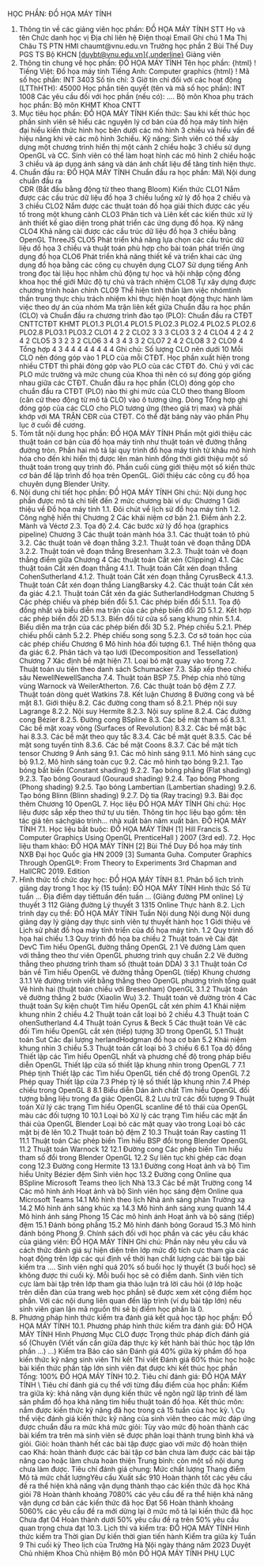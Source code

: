 HỌC PHẦN: ĐỒ HỌA MÁY TÍNH
1. Thông tin về các giảng viên học phần: ĐỒ HỌA MÁY TÍNH
STT Họ và tên Chức danh học vị Địa chỉ liên hệ Điện thoại Email Ghi chú 1 Ma Thị Châu TS PTN HMI chaumt\@vnu.edu.vn Trưởng học phần
2 Bùi Thế Duy PGS TS Bộ KHCN [[duybt\@vnu.edu.vn]{.underline}](mailto:duybt@vnu.edu.vn) Giảng viên
2. Thông tin chung về học phần: ĐỒ HỌA MÁY TÍNH Tên học phần:
{html}
! Tiếng Việt: Đồ họa máy tính Tiếng Anh: Computer graphics
{html}
! Mã số học phần: INT 3403 Số tín chỉ: 3 Giờ tín chỉ đối với các hoạt động (LTThHTH): 45000 Học phần tiên quyết (tên và mã số học phần): INT 1008 Các yêu cầu đối với học phần (nếu có): \.... Bộ môn Khoa phụ trách học phần: Bộ môn KHMT Khoa CNTT
3. Mục tiêu học phần: ĐỒ HỌA MÁY TÍNH
Kiến thức:
Sau khi kết thúc học phần sinh viên sẽ hiểu các nguyên lý cơ bản của đồ
họa máy tính hiện đại hiểu kiến thức hình học bên dưới các mô hình 3
chiều và hiểu vấn đề hiệu năng khi vẽ các mô hình 3chiều.
Kỹ năng:
Sinh viên có thể xây dựng một chương trình hiển thị một cảnh 2 chiều
hoặc 3 chiều sử dụng OpenGL và CC.
Sinh viên có thể làm hoạt hình các mô hình 2 chiều hoặc 3 chiều và áp
dụng ánh sáng và dán ảnh chất liệu để tăng tính hiện thực.
4. Chuẩn đầu ra: ĐỒ HỌA MÁY TÍNH
Chuẩn đầu ra học phần: Mã\ Nội dung chuẩn đầu ra\
CĐR (Bắt đầu bằng động từ theo thang Bloom) Kiến thức
CLO1 Nắm được các cấu trúc dữ liệu đồ họa 3 chiều luồng xử lý đồ họa 2 chiều và 3 chiều
CLO2 Nắm được các thuật toán đồ họa giải thích được các yếu tố trong một khung cảnh
CLO3 Phân tích và Liên kết các kiến thức xử lý ảnh thiết kế giao diện trong phát triển các ứng dụng đồ họa.
Kỹ năng
CLO4 Khả năng cài được các cấu trúc dữ liệu đồ họa 3 chiều bằng OpenGL ThreeJS
CLO5 Phát triển khả năng lựa chọn các cấu trúc dữ liệu đồ họa 3 chiều và thuật toán phù hợp cho bài toán phát triển ứng dụng đồ họa
CLO6 Phát triển khả năng thiết kế và triển khai các ứng dụng đồ họa bằng các công cụ chuyên dụng
CLO7 Sử dụng tiếng Anh trong đọc tài liệu học nhằm chủ động tự học và hội nhập cộng đồng khoa học thế giới
Mức độ tự chủ và trách nhiệm
CLO8 Tự xây dựng được chương trình hoàn chỉnh
CLO9 Thể hiện tinh thần làm việc nhómtinh thần trung thực chịu trách nhiệm khi thực hiện hoạt động thực hành làm việc theo dự án của nhóm Ma trận liên kết giữa Chuẩn đầu ra học phần (CLO) và Chuẩn đầu ra
chương trình đào tạo (PLO):
Chuẩn đầu ra CTĐT CNTTCTĐT KHMT PLO1.3 PLO1.4 PLO1.5 PLO2.3 PLO2.4 PLO2.5 PLO2.6 PLO2.8 PLO3.1 PLO3.2
CLO1 4 2 2
CLO2 3 3 3
CLO3 3 2 4
CLO4 4 2 4 2 4 2
CLO5 3 3 2 3 2
CLO6 3 4 3 4 3 3 2
CLO7 2 4 2
CLO8 3 2
CLO9 4
Tổng hợp 4 3 4 4 4 4 4 4 4 4
Ghi chú: Số lượng CLO nên dưới 10 Mỗi CLO nên đóng góp vào 1 PLO của mỗi CTĐT. Học phần xuất hiện trong nhiều CTĐT thì phải đóng góp vào PLO của các CTĐT đó. Chú ý với các PLO mức trường và mức chung của Khoa thì nên có sự đóng góp giống nhau giữa các CTĐT. Chuẩn đầu ra học phần (CLO) đóng góp cho chuẩn đầu ra CTĐT (PLO) nào thì ghi mức của CLO theo thang Bloom (căn cứ theo động từ mô tả CLO) vào ô tương ứng. Dòng Tổng hợp ghi đóng góp của các CLO cho PLO tương ứng (theo giá trị max) và phải khớp với MA TRẬN CĐR của CTĐT. Có thể đặt bảng này vào phần Phụ lục ở cuối đề cương.
5. Tóm tắt nội dung học phần: ĐỒ HỌA MÁY TÍNH
Phần một giới thiệu các thuật toán cơ bản của đồ họa máy tính như thuật
toán vẽ đường thẳng đường tròn. Phần hai mô tả lại quy trình đồ họa máy
tính từ khâu mô hình hóa cho đến khi hiển thị được lên màn hình đồng
thời giới thiệu một số thuật toán trong quy trình đó. Phần cuối cùng
giới thiệu một số kiến thức cơ bản để lập trình đồ họa trên OpenGL. Giới
thiệu các công cụ đồ họa chuyên dụng Blender Unity.
6. Nội dung chi tiết học phần: ĐỒ HỌA MÁY TÍNH
Ghi chú: Nội dung học phần được mô tả chi tiết đến 2 mức chương bài
ví dụ: Chương 1 Giới thiệu về Đồ họa máy tính 1.1. Đôi chút về lịch sử đồ họa máy tính 1.2. Công nghệ hiển thị Chương 2 Các khái niệm cơ bản 2.1. Điểm ảnh 2.2. Mành và Véctơ 2.3. Tọa độ 2.4. Các bước xử lý đồ họa (graphics pipeline) Chương 3 Các thuật toán mành hóa 3.1. Các thuật toán tô phủ 3.2. Các thuật toán vẽ đoạn thẳng 3.2.1. Thuật toán vẽ đoạn thẳng DDA 3.2.2. Thuật toán vẽ đoạn thẳng Bresenham 3.2.3. Thuật toán vẽ đoạn thẳng điểm giữa Chương 4 Các thuật toán Cắt xén (Clipping) 4.1. Các thuật toán Cắt xén đoạn thẳng 4.1.1. Thuật toán Cắt xén đoạn thẳng CohenSutherland 4.1.2. Thuật toán Cắt xén đoạn thẳng CyrusBeck 4.1.3. Thuật toán Cắt xén đoạn thẳng LiangBarsky 4.2. Các thuật toán Cắt xén đa giác 4.2.1. Thuật toán Cắt xén đa giác SutherlandHodgman Chương 5 Các phép chiếu và phép biến đổi 5.1. Các phép biến đổi 5.1.1. Tọa độ đồng nhất và biểu diễn ma trận của các phép biến đổi 2D 5.1.2. Kết hợp các phép biến đổi 2D 5.1.3. Biến đổi từ cửa sổ sang khung nhìn 5.1.4. Biểu diễn ma trận của các phép biến đổi 3D 5.2. Phép chiếu 5.2.1. Phép chiếu phối cảnh 5.2.2. Phép chiếu song song 5.2.3. Cơ sở toán học của các phép chiếu Chương 6 Mô hình hóa đối tượng 6.1. Thể hiện thông qua đa giác 6.2. Phân tách và tạo lưới (Decomposition and Tessellation) Chương 7 Xác định bề mặt hiện 7.1. Loại bỏ mặt quay vào trong 7.2. Thuật toán ưu tiên theo danh sách Schumacker 7.3. Sắp xếp theo chiều sâu NewellNewellSancha 7.4. Thuật toán BSP 7.5. Phép chia nhỏ từng vùng Warnock và WeilerAtherton. 7.6. Các thuật toán bộ đệm Z 7.7. Thuật toán dòng quét Watkins 7.8. Kết luận Chương 8 Đường cong và bề mặt 8.1. Giới thiệu 8.2. Các đường cong tham số 8.2.1. Phép nội suy Lagrange 8.2.2. Nội suy Hermite 8.2.3. Nội suy spline 8.2.4. Các đường cong Bézier 8.2.5. Đường cong BSpline 8.3. Các bề mặt tham số 8.3.1. Các bề mặt xoay vòng (Surfaces of Revolution) 8.3.2. Các bề mặt bậc hai 8.3.3. Các bề mặt theo quy tắc 8.3.4. Các bề mặt quét 8.3.5. Các bề mặt song tuyến tính 8.3.6. Các bề mặt Coons 8.3.7. Các bề mặt tích tensor Chương 9 Ánh sáng 9.1. Các mô hình sáng 9.1.1. Mô hình sáng cục bộ 9.1.2. Mô hình sáng toàn cục 9.2. Các mô hình tạo bóng 9.2.1. Tạo bóng bất biến (Constant shading) 9.2.2. Tạo bóng phẳng (Flat shading) 9.2.3. Tạo bóng Gouraud (Gouraud shading) 9.2.4. Tạo bóng Phong (Phong shading) 9.2.5. Tạo bóng Lambertian (Lambertian shading) 9.2.6. Tạo bóng Blinn (Blinn shading) 9.2.7. Dò tia (Ray tracing) 9.3. Bài đọc thêm Chương 10 OpenGL 7. Học liệu ĐỒ HỌA MÁY TÍNH
Ghi chú: Học liệu được sắp xếp theo thứ tự ưu tiên. Thông tin học liệu bao gồm: tên tác giả tên sáchgiáo trình... nhà xuất bản năm xuất bản. ĐỒ HỌA MÁY TÍNH
7.1. Học liệu bắt buộc: ĐỒ HỌA MÁY TÍNH \[1\] Hill Francis S. Computer Graphics Using OpenGL PrenticeHall )
2007 (3rd ed).
7.2. Học liệu tham khảo: ĐỒ HỌA MÁY TÍNH \[2\] Bùi Thế Duy Đồ họa máy tính NXB Đại học Quốc gia HN 2009
\[3\] Sumanta Guha. Computer Graphics Through OpenGL®: From Theory to
Experiments 3rd Chapman and HallCRC 2019. Edition
8. Hình thức tổ chức dạy học: ĐỒ HỌA MÁY TÍNH
8.1. Phân bổ lịch trình giảng dạy trong 1 học kỳ (15 tuần): ĐỒ HỌA MÁY TÍNH Hình thức Số Từ tuần ... Địa điểm dạy tiếttuần đến tuần ... (Giảng đường PM online) Lý thuyết 3 112 Giảng đường Lý thuyết 3 1315 Online Thực hành 8.2. Lịch trình dạy cụ thể: ĐỒ HỌA MÁY TÍNH Tuần Nội dung Nội dung Nội dung giảng dạy lý giảng dạy thực sinh viên tự thuyết hành học 1 Giới thiệu về Lịch sử phát đồ họa máy tính triển của đồ họa máy tính. 1.2 Quy trình đồ họa hai chiều 1.3 Quy trình đồ họa ba chiều 2 Thuật toán vẽ Cài đặt DevC Tìm hiểu OpenGL đường thẳng OpenGL 2.1 Vẽ đường Làm quen với thẳng theo thư viên OpenGL phương trình quy chuẩn 2.2 Vẽ đường thẳng theo phương trình tham số (thuật toán DDA) 3 3.1 Thuật toán Cơ bản về Tìm hiểu OpenGL vẽ đường thẳng OpenGL (tiếp) Khung chương 3.1.1 Vẽ đường trình viết bằng thẳng theo OpenGL phương trình tổng quát Vẽ hình hai (thuật toán chiều với Bresenham) OpenGL 3.1.2 Thuật toán vẽ đường thẳng 2 bước (Xiaolin Wu) 3.2. Thuật toán vẽ đường tròn 4 Các thuật toán Sự kiện chuột Tìm hiểu OpenGL cắt xén phím 4.1 Khái niệm khung nhìn 2 chiều 4.2 Thuật toán cắt loại bỏ 2 chiều 4.3 Thuật toán C ohenSutherland 4.4 Thuật toán Cyrus & Beck 5 Các thuật toán Vẽ các đối Tìm hiểu OpenGL cắt xén (tiếp) tượng 3D trong OpenGL 5.1 Thuật toán Sut Các đại lượng herlandHodgman đồ họa cơ bản 5.2 Khái niệm khung nhìn 3 chiều 5.3 Thuật toán cắt loại bỏ 3 chiều 6 6.1 Tọa độ đồng Thiết lập các Tìm hiểu OpenGL nhất và phương chế độ trong pháp biểu diễn OpenGL Thiết lập cửa số thiết lập khung nhìn trong OpenGL 7 7.1 Phép tịnh Thiết lập các Tìm hiểu OpenGL tiến chế độ trong OpenGL 7.2 Phép quay Thiết lập cửa 7.3 Phép tỷ lệ số thiết lập khung nhìn 7.4 Phép chiếu trong OpenGL 8 8.1 Biểu diễn Dán ảnh chất Tìm hiểu OpenGL đối tượng bằng liệu trong đa giác OpenGL 8.2 Lưu trữ các đối tượng 9 Thuật toán Xử lý các trạng Tìm hiểu OpenGL scanline để tô thái của OpenGL màu các đối tượng 10 10.1 Loại bỏ Xử lý các trạng Tìm hiểu các mặt ẩn thái của OpenGL Blender Loại bỏ các mặt quay vào trong Loại bỏ các mặt bị đè lên 10.2 Thuật toán bộ đệm Z 10.3 Thuật toán Ray casting 11 11.1 Thuật toán Các phép biến Tìm hiểu BSP đổi trong Blender OpenGL 11.2 Thuật toán Warnock 12 12.1 Đường cong Các phép biến Tìm hiểu tham số đổi trong Blender OpenGL 12.2 Sự liên tục khi ghép các đoạn cong 12.3 Đường cong Hermite 13 13.1 Đường cong Hoạt ảnh và bộ Tìm hiểu Unity Bézier đệm Sinh viên học 13.2 Đường cong Online qua BSpline Microsoft Teams theo lịch Nhà 13.3 Các bề mặt Trường cong 14 Các mô hình ánh Hoạt ảnh và bộ Sinh viên học sáng đệm Online qua Microsoft Teams 14.1 Mô hình theo lịch Nhà ánh sáng phản Trường xạ 14.2 Mô hình ánh sáng khúc xạ 14.3 Mô hình ánh sáng xung quanh 14.4 Mô hình ánh sáng Phong 15 Các mô hình ánh Hoạt ảnh và bộ sáng (tiếp) đệm 15.1 Đánh bóng phẳng 15.2 Mô hình đánh bóng Goraud 15.3 Mô hình đánh bóng Phong 9. Chính sách đối với học phần và các yêu cầu khác của giảng viên: ĐỒ HỌA MÁY TÍNH
Ghi chú: Phần này nêu yêu cầu và cách thức đánh giá sự hiện diện trên
lớp mức độ tích cực tham gia các hoạt động trên lớp các qui định về
thời hạn chất lượng các bài tập bài kiểm tra .... Sinh viên nghỉ quá 20% số buổi học lý thuyết (3 buổi học) sẽ không được thi cuối kỳ. Mỗi buổi học sẽ có điểm danh. Sinh viên tích cực làm bài tập trên lớp tham gia thảo luận trả lời câu hỏi (ở lớp hoặc trên diễn đàn của trang web học phần) sẽ được xem xét cộng điểm học phần. Với các nội dung liên quan đến lập trình (ví dụ bài tập lớn) nếu sinh viên gian lận mã nguồn thì sẽ bị điểm học phần là 0.
10. Phương pháp hình thức kiểm tra đánh giá kết quả học tập học phần: ĐỒ HỌA MÁY TÍNH
10.1. Phương pháp hình thức kiểm tra đánh giá: ĐỒ HỌA MÁY TÍNH Hình Phương Mục CLO được Trọng thức pháp đích đánh giá số (Chuyên (Viết vấn cần giữa đáp thực kỳ kết hành bài thúc học tập lớn phần ...) ...) Kiểm tra Báo cáo sản Đánh giá 40% giữa kỳ phẩm đồ họa kiến thức kỹ năng sinh viên Thi kết Thi viết Đánh giá 60% thúc học hoặc bài kiến thức phần tập lớn sinh viên đạt được khi kết thúc học phần Tổng: 100% ĐỒ HỌA MÁY TÍNH 10.2. Tiêu chí đánh giá: ĐỒ HỌA MÁY TÍNH \ Tiêu chí đánh giá cụ thể với từng đầu điểm của học phần: Kiểm tra giữa kỳ: khả năng vận dụng kiến thức về ngôn ngữ lập trình để làm sản phẩm đồ họa khả năng tìm hiểu thuật toán đồ họa. Kết thúc môn: nắm được kiến thức kỹ năng đã học trong cả 15 tuần của học kỳ.
\ Cụ thể việc đánh giá kiến thức kỹ năng của sinh viên theo các mức
đáp ứng được chuẩn đầu ra mức khá mức giỏi:
Tùy vào mức độ hoàn thành các bài kiểm tra trên mà sinh viên sẽ được
phân loại thành trung bình khá và giỏi. Giỏi: hoàn thành hết các bài tập được giao với mức độ hoàn thiện cao Khá: hoàn thành được các bài tập cơ bản chưa làm được các bài tập nâng cao hoặc làm chưa hoàn thiện Trung bình: còn một số nội dung chưa làm được.
Tiêu chí đánh giá chung:
Mức chất lượng Thang điểm Mô tả mức chất lượngYêu cầu Xuất sắc 910 Hoàn thành tốt các yêu cầu đề ra thể hiện khả năng vận dụng thành thạo các kiến thức đã học
Khá giỏi 78 Hoàn thành khoảng 7080% các yêu cầu đề ra thể hiện khả năng vận dụng cơ bản các kiến thức đã học
Đạt 56 Hoàn thành khoảng 5060% các yêu cầu đề ra mới dừng lại ở mức mô tả lại kiến thức đã học
Chưa đạt 04 Hoàn thành dưới 50% yêu cầu đề ra trên 50% yêu cầu quan trọng chưa đạt
10.3. Lịch thi và kiểm tra: ĐỒ HỌA MÁY TÍNH Hình thức kiểm tra Thời gian Dự kiến thời gian tiến hành Kiểm tra giữa kỳ Tuần 9
Thi cuối kỳ Theo lịch của Trường
Hà Nội ngày tháng năm 2023 Duyệt Chủ nhiệm Khoa Chủ nhiệm Bộ môn ĐỒ HỌA MÁY TÍNH
PHỤ LỤC